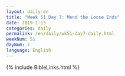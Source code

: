 ```yaml
---
layout: daily-en
title: "Week 51 Day 7: Mend the Loose Ends"
date: 2019-1-13 
categories: daily
permalink: /en/daily/wk51-day7-daily.html
weekNum: 51
dayNum: 7
language: English
---
```


{% include BibleLinks.html %} 
